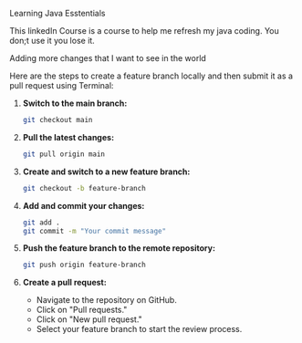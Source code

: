 Learning Java Esstentials

This linkedIn Course is a course to help me refresh my java coding. You don;t use it you lose it.

Adding more changes that I want to see in the world


Here are the steps to create a feature branch locally and then submit it as a pull request using Terminal:

1. **Switch to the main branch:**
   ```sh
   git checkout main
   ```

2. **Pull the latest changes:**
   ```sh
   git pull origin main
   ```

3. **Create and switch to a new feature branch:**
   ```sh
   git checkout -b feature-branch
   ```

4. **Add and commit your changes:**
   ```sh
   git add .
   git commit -m "Your commit message"
   ```

5. **Push the feature branch to the remote repository:**
   ```sh
   git push origin feature-branch
   ```

6. **Create a pull request:**
   - Navigate to the repository on GitHub.
   - Click on "Pull requests."
   - Click on "New pull request."
   - Select your feature branch to start the review process.
